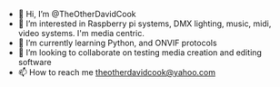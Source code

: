 - 👋 Hi, I’m @TheOtherDavidCook
- 👀 I’m interested in Raspberry pi systems, DMX lighting, music, midi, video systems. I'm media centric.
- 🌱 I’m currently learning Python, and ONVIF protocols
- 💞️ I’m looking to collaborate on testing media creation and editing software
- 📫 How to reach me theotherdavidcook@yahoo.com

<!---
TheOtherDavidCook/TheOtherDavidCook is a ✨ special ✨ repository because its `README.md` (this file) appears on your GitHub profile.
You can click the Preview link to take a look at your changes.
--->

